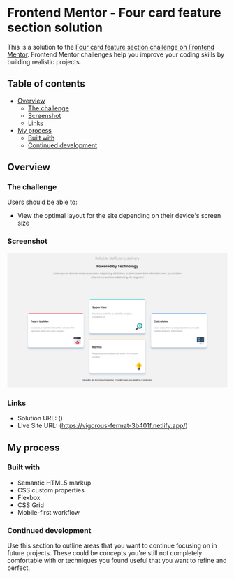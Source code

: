 # Frontend Mentor - Four card feature section solution

This is a solution to the [Four card feature section challenge on Frontend Mentor](https://www.frontendmentor.io/challenges/four-card-feature-section-weK1eFYK). Frontend Mentor challenges help you improve your coding skills by building realistic projects. 

## Table of contents

- [Overview](#overview)
  - [The challenge](#the-challenge)
  - [Screenshot](#screenshot)
  - [Links](#links)
- [My process](#my-process)
  - [Built with](#built-with)
  - [Continued development](#continued-development)

## Overview

### The challenge

Users should be able to:

- View the optimal layout for the site depending on their device's screen size

### Screenshot

![imagen de la pagina web terminada](/captura.png)



### Links

- Solution URL: ()
- Live Site URL: (https://vigorous-fermat-3b401f.netlify.app/)

## My process

### Built with

- Semantic HTML5 markup
- CSS custom properties
- Flexbox
- CSS Grid
- Mobile-first workflow


### Continued development

Use this section to outline areas that you want to continue focusing on in future projects. These could be concepts you're still not completely comfortable with or techniques you found useful that you want to refine and perfect.

